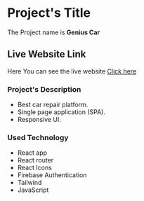 # Project's Title

The Project name is **Genius Car**

## Live Website Link

Here You can see the live website [Click here](https://genius-cars.netlify.app/)

### Project's Description

* Best car repair platform.
* Single page application (SPA).
* Responsive UI.

### Used Technology

* React app
* React router
* React Icons
* Firebase Authentication
* Tailwind 
* JavaScript